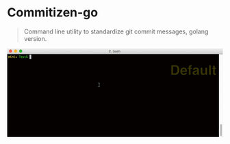 # Commitizen-go
> Command line utility to standardize git commit messages, golang version.

![demo](docs/images/demo.gif)

